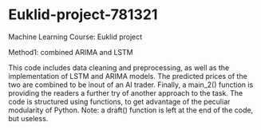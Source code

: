 # Euklid-project-781321
Machine Learning Course: Euklid project

Method1: combined ARIMA and LSTM 


This code includes data cleaning and preprocessing, as well as the implementation of LSTM and ARIMA models. The predicted prices of the two are combined to be inout of an AI trader. Finally, a main_2() function is providing the readers a further try of another approach to the task.  The code is structured using functions, to get advantage of the peculiar modularity of Python.  Note: a draft() function is left at the end of the code, but useless.
